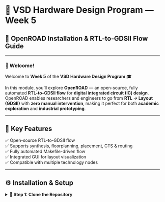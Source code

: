 # 🧠 VSD Hardware Design Program — Week 5  
## 🚀 OpenROAD Installation & RTL-to-GDSII Flow Guide

---

### 👋 Welcome!
Welcome to **Week 5** of the **VSD Hardware Design Program** 🎓  

In this module, you’ll explore **OpenROAD** — an open-source, fully automated **RTL-to-GDSII flow** for **digital integrated circuit (IC) design**.  
OpenROAD enables researchers and engineers to go from **RTL → Layout (GDSII)** with **zero manual intervention**, making it perfect for both **academic exploration** and **industrial prototyping**.

---

## 🧩 Key Features
✅ Open-source RTL-to-GDSII flow  
✅ Supports synthesis, floorplanning, placement, CTS & routing  
✅ Fully automated Makefile-driven flow  
✅ Integrated GUI for layout visualization  
✅ Compatible with multiple technology nodes  

---

## ⚙️ Installation & Setup

<details>
<summary><b>🔹 Step 1: Clone the Repository</b></summary>

```bash
git clone --recursive https://github.com/The-OpenROAD-Project/OpenROAD-flow-scripts
cd OpenROAD-flow-scripts
```

---

## 📂 Click Below

[![Week 5](https://github.com/harishj123/RISC-V_Soc_Tape_out_week_5/blob/main/week%205/week5_banner.png)](https://github.com/harishj123/RISC-V_Soc_Tape_out_week_5/tree/main/week%205)

---
